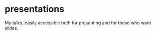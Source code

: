 presentations
=============

My talks, easily accessible both for presenting and for those who want slides.
